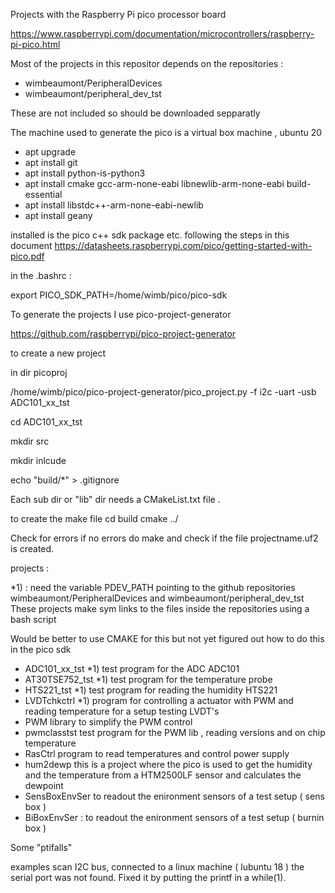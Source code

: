 Projects with the Raspberry Pi pico processor board 

https://www.raspberrypi.com/documentation/microcontrollers/raspberry-pi-pico.html

Most of the projects in this repositor depends on the repositories : 

   * wimbeaumont/PeripheralDevices
   * wimbeaumont/peripheral_dev_tst
   
These are not included so should be downloaded sepparatly 
   
The machine used to generate the pico  is  a virtual box machine , ubuntu 20  

   * apt  upgrade
   * apt install git
   * apt install python-is-python3
   * apt install cmake gcc-arm-none-eabi libnewlib-arm-none-eabi build-essential
   * apt install libstdc++-arm-none-eabi-newlib
   * apt install geany 



installed is the pico c++ sdk package etc.  following the steps in this document https://datasheets.raspberrypi.com/pico/getting-started-with-pico.pdf

in the .bashrc  : 

export PICO_SDK_PATH=/home/wimb/pico/pico-sdk

To generate the projects  I use pico-project-generator 

https://github.com/raspberrypi/pico-project-generator

to create a new project 

in dir picoproj

/home/wimb/pico/pico-project-generator/pico_project.py  -f i2c -uart -usb ADC101_xx_tst

cd ADC101_xx_tst 

mkdir src

mkdir inlcude 

echo  "build/*" > .gitignore

Each sub dir or "lib"  dir needs a CMakeList.txt file . 

to create the make file 
cd build 
cmake ../ 

Check for errors if no errors do make and check if the file projectname.uf2 is created. 


projects : 

*1)  : need the variable PDEV_PATH pointing to the github repositories wimbeaumont/PeripheralDevices  and wimbeaumont/peripheral_dev_tst 
These projects make sym links to the files inside the repositories using a bash script 

Would be better to use CMAKE for this but not yet figured out how to do this in the pico sdk 


   * ADC101_xx_tst	*1)	test program for the ADC  ADC101
   * AT30TSE752_tst	*1)	test program for the temperature probe 
   * HTS221_tst	   *1)	test program for reading the humidity HTS221
   * LVDTchkctrl    *1)	program for controlling a actuator with PWM  and reading temperature for a setup testing LVDT's 
   * PWM					library to simplify the PWM control 
   * pwmclasstst			test program for the PWM lib , reading versions and on chip  temperature
   * RasCtrl  	program to read temperatures and control power supply
   * hum2dewp  this is a project where the pico is used to get the humidity and the temperature from a HTM2500LF sensor and calculates the dewpoint 
   * SensBoxEnvSer to readout the enironment sensors of a test setup ( sens box ) 
   * BiBoxEnvSer : to readout the enironment sensors of a test setup ( burnin  box )  




Some "ptifalls"  

examples  scan I2C bus,  connected to a linux machine ( lubuntu 18 ) the serial port was not found.  Fixed it by putting the printf in a while(1). 
